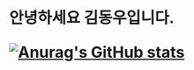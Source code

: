 <h1> 안녕하세요 김동우입니다. 
 
[![Anurag's GitHub stats](https://github-readme-stats.vercel.app/api?dang-woo=anuraghazra)](https://github.com/anuraghazra/github-readme-stats)
